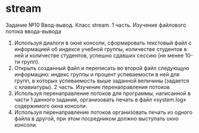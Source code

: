 # stream
Задание №10
Ввод-вывод. Класс stream.
1 часть. Изучение файлового потока ввода-вывода
1.	Используя диалоги в окне консоли, сформировать текстовый файл с информацией об индексе учебной группы, 
    количестве студентов в ней и количестве студентов, успешно сдавших сессию (не менее 10-ти групп). 
2.	Открыть созданный файл и переписать во второй файл следующую информацию: 
    индекс группы и процент успеваемости в ней для групп, в которых успеваемость выше заданной величины (задается с клавиатуры).
2 часть. Изучение перенаправления потоков
1.	Используя перенаправление потоков для программы, написанной в части 1 данного задания, 
    организовать печать в файл «system.log» содержимого окна консоли. 
2.	Используя перенаправление потоков организовать печать из одного файла в другой, 
    при этом посредником должно выступать окно консоли.
